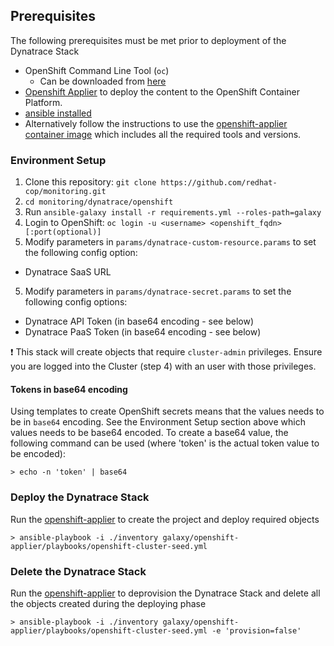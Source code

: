 ## Prerequisites

The following prerequisites must be met prior to deployment of the Dynatrace Stack

* OpenShift Command Line Tool (`oc`)
  * Can be downloaded from [here](https://mirror.openshift.com/pub/openshift-v3/clients)
* [Openshift Applier](https://github.com/redhat-cop/openshift-applier/) to deploy the content to the OpenShift Container Platform.
* [ansible installed](http://docs.ansible.com/ansible/latest/intro_installation.html)
 * Alternatively follow the instructions to use the [openshift-applier container image](https://github.com/redhat-cop/openshift-applier#openshift-applier-container-image) which includes all the required tools and versions.

### Environment Setup

1. Clone this repository: `git clone https://github.com/redhat-cop/monitoring.git`
2. `cd monitoring/dynatrace/openshift`
3. Run `ansible-galaxy install -r requirements.yml --roles-path=galaxy`
4. Login to OpenShift: `oc login -u <username> <openshift_fqdn>[:port(optional)]`
5. Modify parameters in `params/dynatrace-custom-resource.params` to set the following config option:
 * Dynatrace SaaS URL
5. Modify parameters in `params/dynatrace-secret.params` to set the following config options:
 * Dynatrace API Token (in base64 encoding - see below)
 * Dynatrace PaaS Token (in base64 encoding - see below)


:heavy_exclamation_mark: This stack will create objects that require `cluster-admin` privileges. Ensure you are logged into the Cluster (step 4) with an user with those privileges.

#### Tokens in base64 encoding

Using templates to create OpenShift secrets means that the values needs to be in `base64` encoding. See the Environment Setup section above which values needs to be base64 encoded. To create a base64 value, the following command can be used (where 'token' is the actual token value to be encoded):

```
> echo -n 'token' | base64
```

### Deploy the Dynatrace Stack

Run the [openshift-applier](https://github.com/redhat-cop/openshift-applier) to create the project and deploy required objects
```
> ansible-playbook -i ./inventory galaxy/openshift-applier/playbooks/openshift-cluster-seed.yml
```

### Delete the Dynatrace Stack

Run the [openshift-applier](https://github.com/redhat-cop/openshift-applier) to deprovision the Dynatrace Stack and delete all the objects created during the deploying phase
```
> ansible-playbook -i ./inventory galaxy/openshift-applier/playbooks/openshift-cluster-seed.yml -e 'provision=false'
```
